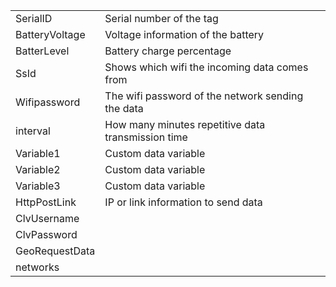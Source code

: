 <table>
<tbody>
<tr>
<td>SerialID</td>
<td>Serial number of the tag</td>
</tr>
<tr>
<td>BatteryVoltage</td>
<td>Voltage information of the battery</td>
</tr>
<tr>
<td>BatterLevel</td>
<td>Battery charge percentage</td>
</tr>
<tr>
<td>SsId</td>
<td>Shows which wifi the incoming data comes from</td>
</tr>
<tr>
<td>Wifipassword</td>
<td>The wifi password of the network sending the data</td>
</tr>
<tr>
<td>interval</td>
<td>How many minutes repetitive data transmission time</td>
  <tr>
<td>Variable1</td>
<td>Custom data variable</td>
    <tr>
<td>Variable2</td>
<td>Custom data variable</td>
      <tr>
<td>Variable3</td>
<td>Custom data variable</td>
              <tr>
<td>HttpPostLink</td>
<td>IP or link information to send data</td>
                              <tr>
<td>ClvUsername</td>
<td>&nbsp;</td>
                                                              <tr>
<td>ClvPassword</td>
<td>&nbsp;</td>
                                                                                                                              <tr>
<td>GeoRequestData</td>
<td>&nbsp;</td>
</tr>
                                                                                                                                <tr>
<td>networks</td>
<td>&nbsp;</td>
</tr>
</tbody>
</table>

